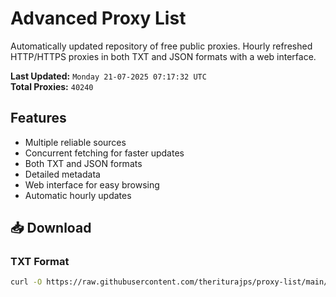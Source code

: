 # Advanced Proxy List

Automatically updated repository of free public proxies. Hourly refreshed HTTP/HTTPS proxies in both TXT and JSON formats with a web interface.

**Last Updated:** `Monday 21-07-2025 07:17:32 UTC`  
**Total Proxies:** `40240`

## Features
- Multiple reliable sources
- Concurrent fetching for faster updates
- Both TXT and JSON formats
- Detailed metadata
- Web interface for easy browsing
- Automatic hourly updates

## 📥 Download

### TXT Format
```bash
curl -O https://raw.githubusercontent.com/theriturajps/proxy-list/main/proxies.txt